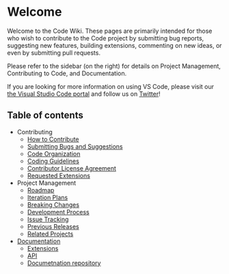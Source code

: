 # Welcome

Welcome to the Code Wiki. These pages are primarily intended for those who wish to contribute to the Code project by submitting bug reports, suggesting new features, building extensions, commenting on new ideas, or even by submitting pull requests.

Please refer to the sidebar (on the right) for details on Project Management, Contributing to Code, and Documentation.

If you are looking for more information on using VS Code, please visit our [the Visual Studio Code portal](http://code.visualstudio.com) and follow us on [Twitter](https://twitter.com/code)!

## Table of contents

- Contributing
  - [How to Contribute](contributing/how-to-contribute.md)
  - [Submitting Bugs and Suggestions](contributing/submitting-bugs-and-suggestinos.md)
  - [Code Organization](contributing/code-organization.md)
  - [Coding Guidelines](contributing/coding-guidelines.md)
  - [Contributor License Agreement](contributing/contributor-license-agreement.md)
  - [Requested Extensions](contributing/requested-extensions.md)
- Project Management
  - [Roadmap](project-management/roadmap.md)
  - [Iteration Plans](project-management/iteration-plans.md)
  - [Breaking Changes](project-management/breaking-changes.md)
  - [Development Process](project-management/development-process.md)
  - [Issue Tracking](project-management/issue-tracking.md)
  - [Previous Releases](project-management/previous-releases.md)
  - [Related Projects](project-management/related-projects.md)
- [Documentation](https://code.visualstudio.com/docs)
  - [Extensions](https://code.visualstudio.com/docs/extensions/overview)
  - [API](https://code.visualstudio.com/docs/extensionAPI/overview)
  - [Documetnation repository](https://github.com/microsoft/vscode-docs)